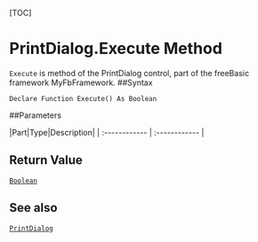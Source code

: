 [TOC]
# PrintDialog.Execute Method

`Execute` is method of the PrintDialog control, part of the freeBasic framework MyFbFramework.
##Syntax
```freeBasic
Declare Function Execute() As Boolean
```

##Parameters

|Part|Type|Description|
| :------------ | :------------ |

## Return Value
[`Boolean`]("https://www.freebasic.net/wiki/KeyPgBoolean")
## See also
[`PrintDialog`](PrintDialog.md)
